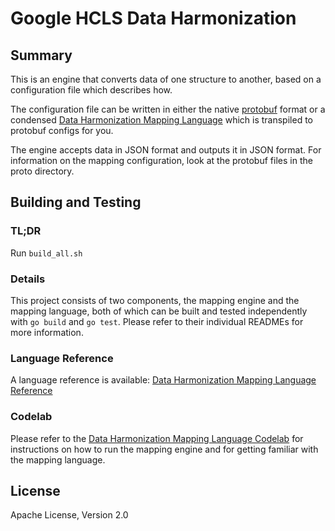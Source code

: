 # Google HCLS Data Harmonization

## Summary

This is an engine that converts data of one structure to another, based on a
configuration file which describes how.

The configuration file can be written in either the native
[protobuf](https://developers.google.com/protocol-buffers/docs/overview) format
or a condensed
[Data Harmonization Mapping Language](https://github.com/GoogleCloudPlatform/healthcare-data-harmonization/tree/master/mapping_language)
which is transpiled to protobuf configs for you.

The engine accepts data in JSON format and outputs it in JSON format. For
information on the mapping configuration, look at the protobuf files in the
proto directory.

## Building and Testing

### TL;DR

Run `build_all.sh`

### Details

This project consists of two components, the mapping engine and the mapping
language, both of which can be built and tested independently with `go build`
and `go test`. Please refer to their individual READMEs for more information.

### Language Reference

A language reference is available: [Data Harmonization Mapping Language Reference](https://github.com/GoogleCloudPlatform/healthcare-data-harmonization/tree/master/mapping_language/docs/reference.md)

### Codelab

Please refer to the
[Data Harmonization Mapping Language Codelab](https://github.com/GoogleCloudPlatform/healthcare-data-harmonization/tree/master/mapping_language/docs/codelab.md)
for instructions on how to run the mapping engine and for getting familiar with
the mapping language.

## License

Apache License, Version 2.0
